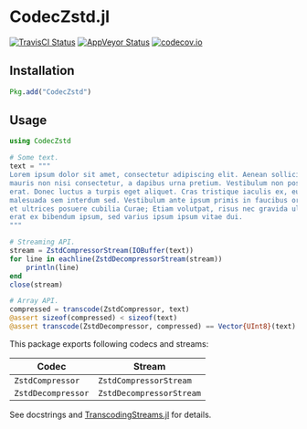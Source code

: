CodecZstd.jl
============

[![TravisCI Status][travisci-img]][travisci-url]
[![AppVeyor Status][appveyor-img]][appveyor-url]
[![codecov.io][codecov-img]][codecov-url]

## Installation

```julia
Pkg.add("CodecZstd")
```

## Usage

```julia
using CodecZstd

# Some text.
text = """
Lorem ipsum dolor sit amet, consectetur adipiscing elit. Aenean sollicitudin
mauris non nisi consectetur, a dapibus urna pretium. Vestibulum non posuere
erat. Donec luctus a turpis eget aliquet. Cras tristique iaculis ex, eu
malesuada sem interdum sed. Vestibulum ante ipsum primis in faucibus orci luctus
et ultrices posuere cubilia Curae; Etiam volutpat, risus nec gravida ultricies,
erat ex bibendum ipsum, sed varius ipsum ipsum vitae dui.
"""

# Streaming API.
stream = ZstdCompressorStream(IOBuffer(text))
for line in eachline(ZstdDecompressorStream(stream))
    println(line)
end
close(stream)

# Array API.
compressed = transcode(ZstdCompressor, text)
@assert sizeof(compressed) < sizeof(text)
@assert transcode(ZstdDecompressor, compressed) == Vector{UInt8}(text)
```

This package exports following codecs and streams:

| Codec              | Stream                   |
| ------------------ | ------------------------ |
| `ZstdCompressor`   | `ZstdCompressorStream`   |
| `ZstdDecompressor` | `ZstdDecompressorStream` |

See docstrings and [TranscodingStreams.jl](https://github.com/bicycle1885/TranscodingStreams.jl) for details.

[travisci-img]: https://travis-ci.org/bicycle1885/CodecZstd.jl.svg?branch=master
[travisci-url]: https://travis-ci.org/bicycle1885/CodecZstd.jl
[appveyor-img]: https://ci.appveyor.com/api/projects/status/u58v32yenqf19x2a?svg=true
[appveyor-url]: https://ci.appveyor.com/project/bicycle1885/codeczstd-jl
[codecov-img]: http://codecov.io/github/bicycle1885/CodecZstd.jl/coverage.svg?branch=master
[codecov-url]: http://codecov.io/github/bicycle1885/CodecZstd.jl?branch=master

